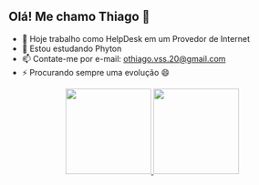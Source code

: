 ## Olá! Me chamo Thiago 👋

- 🔭 Hoje trabalho como HelpDesk em um Provedor de Internet
- 🌱 Estou estudando Phyton
- 📫 Contate-me por e-mail: othiago.vss.20@gmail.com
- ⚡ Procurando sempre uma evolução 😄

<div align="center">
  <a href="https://github.com/Thiagox47">
  <img height="150em" src="https://github-readme-stats.vercel.app/api?username=thiagox47&show_icons=true&theme=dark&include_all_commits=true&count_private=true"/>
  <img height="150em" src="https://github-readme-stats.vercel.app/api/top-langs/?username=thiagox47&layout=compact&langs_count=7&theme=dark"/>
</div>
